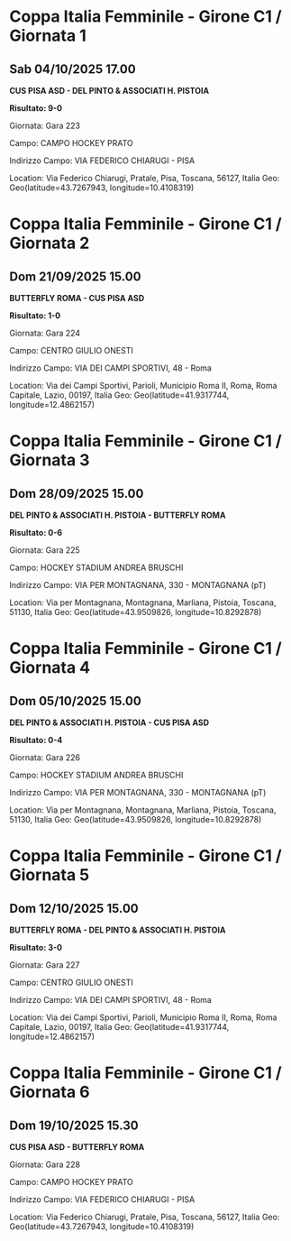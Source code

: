 

# Coppa Italia Femminile  - Girone C1 / Giornata 1

## Sab 04/10/2025 17.00

<strong>CUS PISA ASD - DEL PINTO & ASSOCIATI H. PISTOIA</strong>

**Risultato: 9-0**

Giornata: Gara 223

Campo: CAMPO HOCKEY PRATO 

Indirizzo Campo:  VIA FEDERICO CHIARUGI - PISA

Location: Via Federico Chiarugi, Pratale, Pisa, Toscana, 56127, Italia
Geo: Geo(latitude=43.7267943, longitude=10.4108319)



# Coppa Italia Femminile  - Girone C1 / Giornata 2

## Dom 21/09/2025 15.00

<strong>BUTTERFLY ROMA - CUS PISA ASD</strong>

**Risultato: 1-0**

Giornata: Gara 224

Campo: CENTRO GIULIO ONESTI 

Indirizzo Campo:  VIA DEI CAMPI SPORTIVI, 48 - Roma

Location: Via dei Campi Sportivi, Parioli, Municipio Roma II, Roma, Roma Capitale, Lazio, 00197, Italia
Geo: Geo(latitude=41.9317744, longitude=12.4862157)



# Coppa Italia Femminile  - Girone C1 / Giornata 3

## Dom 28/09/2025 15.00

<strong>DEL PINTO & ASSOCIATI H. PISTOIA - BUTTERFLY ROMA</strong>

**Risultato: 0-6**

Giornata: Gara 225

Campo: HOCKEY STADIUM ANDREA BRUSCHI 

Indirizzo Campo:  VIA PER MONTAGNANA, 330 - MONTAGNANA (pT)

Location: Via per Montagnana, Montagnana, Marliana, Pistoia, Toscana, 51130, Italia
Geo: Geo(latitude=43.9509826, longitude=10.8292878)



# Coppa Italia Femminile  - Girone C1 / Giornata 4

## Dom 05/10/2025 15.00

<strong>DEL PINTO & ASSOCIATI H. PISTOIA - CUS PISA ASD</strong>

**Risultato: 0-4**

Giornata: Gara 226

Campo: HOCKEY STADIUM ANDREA BRUSCHI 

Indirizzo Campo:  VIA PER MONTAGNANA, 330 - MONTAGNANA (pT)

Location: Via per Montagnana, Montagnana, Marliana, Pistoia, Toscana, 51130, Italia
Geo: Geo(latitude=43.9509826, longitude=10.8292878)



# Coppa Italia Femminile  - Girone C1 / Giornata 5

## Dom 12/10/2025 15.00

<strong>BUTTERFLY ROMA - DEL PINTO & ASSOCIATI H. PISTOIA</strong>

**Risultato: 3-0**

Giornata: Gara 227

Campo: CENTRO GIULIO ONESTI 

Indirizzo Campo:  VIA DEI CAMPI SPORTIVI, 48 - Roma

Location: Via dei Campi Sportivi, Parioli, Municipio Roma II, Roma, Roma Capitale, Lazio, 00197, Italia
Geo: Geo(latitude=41.9317744, longitude=12.4862157)



# Coppa Italia Femminile  - Girone C1 / Giornata 6

## Dom 19/10/2025 15.30

<strong>CUS PISA ASD - BUTTERFLY ROMA</strong>

Giornata: Gara 228

Campo: CAMPO HOCKEY PRATO 

Indirizzo Campo:  VIA FEDERICO CHIARUGI - PISA

Location: Via Federico Chiarugi, Pratale, Pisa, Toscana, 56127, Italia
Geo: Geo(latitude=43.7267943, longitude=10.4108319)

